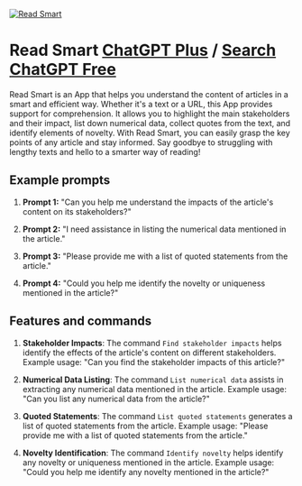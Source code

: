 
[![Read Smart](https://files.oaiusercontent.com/file-jhY0esjdZJeDEBx5cH1YyesD?se=2123-10-19T04%3A59%3A12Z&sp=r&sv=2021-08-06&sr=b&rscc=max-age%3D31536000%2C%20immutable&rscd=attachment%3B%20filename%3Dedcb5665-9080-4273-a9d2-c8039f1e2022.png&sig=WNx8JFXGWQ9fp5X7n/HXyDxjAfW8BCzA/jwOC8T68XA%3D)](https://chat.openai.com/g/g-Wj9MNdsgh-read-smart)

# Read Smart [ChatGPT Plus](https://chat.openai.com/g/g-Wj9MNdsgh-read-smart) / [Search ChatGPT Free](https://gptcall.net/index.html#/?search=Read%20Smart)

Read Smart is an App that helps you understand the content of articles in a smart and efficient way. Whether it's a text or a URL, this App provides support for comprehension. It allows you to highlight the main stakeholders and their impact, list down numerical data, collect quotes from the text, and identify elements of novelty. With Read Smart, you can easily grasp the key points of any article and stay informed. Say goodbye to struggling with lengthy texts and hello to a smarter way of reading!

## Example prompts

1. **Prompt 1:** "Can you help me understand the impacts of the article's content on its stakeholders?"

2. **Prompt 2:** "I need assistance in listing the numerical data mentioned in the article."

3. **Prompt 3:** "Please provide me with a list of quoted statements from the article."

4. **Prompt 4:** "Could you help me identify the novelty or uniqueness mentioned in the article?"

## Features and commands

1. **Stakeholder Impacts**: The command `Find stakeholder impacts` helps identify the effects of the article's content on different stakeholders.
Example usage: "Can you find the stakeholder impacts of this article?"

2. **Numerical Data Listing**: The command `List numerical data` assists in extracting any numerical data mentioned in the article.
Example usage: "Can you list any numerical data from the article?"

3. **Quoted Statements**: The command `List quoted statements` generates a list of quoted statements from the article.
Example usage: "Please provide me with a list of quoted statements from the article."

4. **Novelty Identification**: The command `Identify novelty` helps identify any novelty or uniqueness mentioned in the article.
Example usage: "Could you help me identify any novelty mentioned in the article?"


